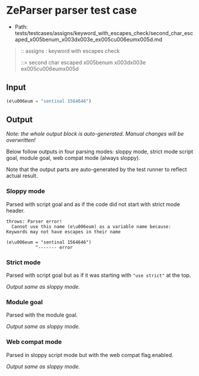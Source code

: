# ZeParser parser test case

- Path: tests/testcases/assigns/keyword_with_escapes_check/second_char_escaped_x005benum_x003dx003e_ex005cu006eumx005d.md

> :: assigns : keyword with escapes check
>
> ::> second char escaped x005benum x003dx003e ex005cu006eumx005d

## Input

`````js
(e\u006eum = "sentinal 1564646")
`````

## Output

_Note: the whole output block is auto-generated. Manual changes will be overwritten!_

Below follow outputs in four parsing modes: sloppy mode, strict mode script goal, module goal, web compat mode (always sloppy).

Note that the output parts are auto-generated by the test runner to reflect actual result.

### Sloppy mode

Parsed with script goal and as if the code did not start with strict mode header.

`````
throws: Parser error!
  Cannot use this name (e\u006eum) as a variable name because: Keywords may not have escapes in their name

(e\u006eum = "sentinal 1564646")
           ^------- error
`````

### Strict mode

Parsed with script goal but as if it was starting with `"use strict"` at the top.

_Output same as sloppy mode._

### Module goal

Parsed with the module goal.

_Output same as sloppy mode._

### Web compat mode

Parsed in sloppy script mode but with the web compat flag enabled.

_Output same as sloppy mode._
